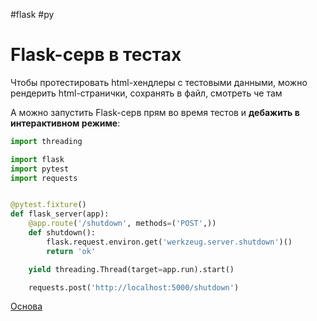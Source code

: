 #flask #py

# Flask-серв в тестах

Чтобы протестировать html-хендлеры с тестовыми данными, можно рендерить html-странички, сохранять в файл, смотреть че
там

А можно запустить Flask-серв прям во время тестов и **дебажить в интерактивном режиме**:

```python
import threading

import flask
import pytest
import requests


@pytest.fixture()
def flask_server(app):
    @app.route('/shutdown', methods=('POST',))
    def shutdown():
        flask.request.environ.get('werkzeug.server.shutdown')()
        return 'ok'

    yield threading.Thread(target=app.run).start()

    requests.post('http://localhost:5000/shutdown')
```

[Основа](https://stackoverflow.com/a/60597712/5500609)